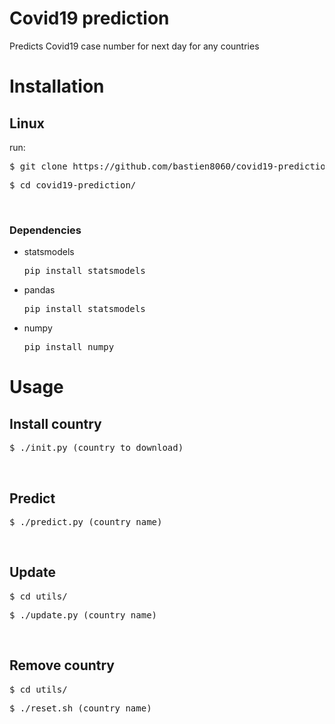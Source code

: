 # Covid19 prediction

Predicts Covid19 case number for next day for any countries

<h1> Installation </h1>
<h2> Linux </h2>
run:
<pre>$ git clone https://github.com/bastien8060/covid19-prediction </pre>
<pre>$ cd covid19-prediction/ </pre>
<br>
<h3>Dependencies</h3>
<ul>
  <li>statsmodels <pre>pip install statsmodels</pre></li>
    <li>pandas <pre>pip install statsmodels</pre></li>
    <li>numpy <pre>pip install numpy</pre></li>
 </ul>
<h1>Usage</h1>
<h2> Install country </h2>
<pre>$ ./init.py (country to download) </pre>
<br>
<h2>Predict</h2>
<pre>$ ./predict.py (country name)</pre>
<br>
<h2>Update </h2>
<pre>$ cd utils/</pre>
<pre>$ ./update.py (country name)</pre>
<br>
<h2> Remove country </h2>
<pre>$ cd utils/</pre>
<pre>$ ./reset.sh (country name)</pre>

